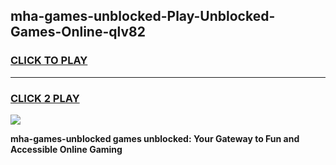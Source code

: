 
## mha-games-unblocked-Play-Unblocked-Games-Online-qlv82
<h3>
<a href="https://premium76.site?title=mha-games-unblocked&ref=25A">CLICK TO PLAY</a></h3>
<hr>

<h3>
<a href="https://premium76.site?title=mha-games-unblocked&ref=25A">CLICK 2 PLAY</a>
  
</h3>

<a href="https://premium76.site?title=mha-games-unblocked&ref=25A"><img src="https://clearcache.store/games.png"></a>


**mha-games-unblocked games unblocked: Your Gateway to Fun and Accessible Online Gaming**
